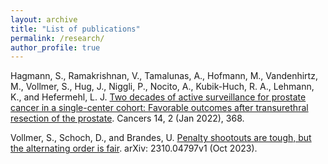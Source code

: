 ```yaml
---
layout: archive
title: "List of publications"
permalink: /research/
author_profile: true
---
```


Hagmann, S., Ramakrishnan, V., Tamalunas, A., Hofmann, M., Vandenhirtz, M., Vollmer, S., Hug, J., Niggli, P., Nocito, A., Kubik-Huch, R. A., Lehmann, K., and Hefermehl, L. J. [Two decades of active surveillance for prostate cancer in a single-center cohort: Favorable outcomes after transurethral resection of the prostate](https://www.mdpi.com/2072-6694/14/2/368). Cancers 14, 2 (Jan 2022), 368.

Vollmer, S., Schoch, D., and Brandes, U. [Penalty shootouts are tough, but the alternating order is fair](https://arxiv.org/abs/2310.04797). arXiv: 2310.04797v1 (Oct 2023).
